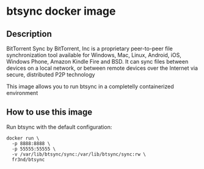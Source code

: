 # btsync docker image

## Description

BitTorrent Sync by BitTorrent, Inc is a proprietary peer-to-peer file
synchronization tool available for Windows, Mac, Linux, Android, iOS, Windows
Phone, Amazon Kindle Fire and BSD. It can sync files between devices on a
local network, or between remote devices over the Internet via secure,
distributed P2P technology

This image allows you to run btsync in a completelly containerized environment

## How to use this image

Run btsync with the default configuration:

```
docker run \
  -p 8888:8888 \
  -p 55555:55555 \
  -v /var/lib/btsync/sync:/var/lib/btsync/sync:rw \
  fr3nd/btsync
```

